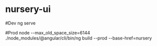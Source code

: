 # nursery-ui

#Dev
ng serve

#Prod
node --max_old_space_size=6144 ./node_modules/@angular/cli/bin/ng build --prod --base-href=nursery